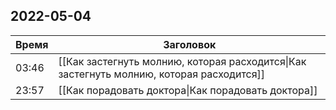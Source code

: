 ## 2022-05-04
| Время | Заголовок |
| --- | --- |
| 03:46 | [[Как застегнуть молнию, которая расходится\|Как застегнуть молнию, которая расходится]] |
| 23:57 | [[Как порадовать доктора\|Как порадовать доктора]] |
